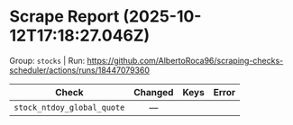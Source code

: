 # Scrape Report (2025-10-12T17:18:27.046Z)

Group: `stocks`  |  Run: https://github.com/AlbertoRoca96/scraping-checks-scheduler/actions/runs/18447079360

| Check | Changed | Keys | Error |
|---|:---:|:--|:--|
| `stock_ntdoy_global_quote` | — |  |  |

